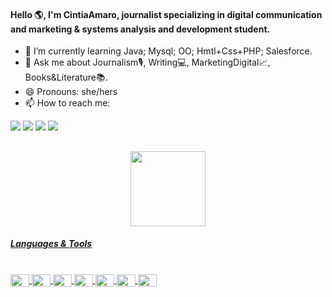 #### Hello 🌎, I'm CintiaAmaro, journalist specializing in digital communication and marketing & systems analysis and development student. 


- 🌱 I’m currently learning Java; Mysql; OO; Hmtl+Css+PHP; Salesforce.  
- 💬 Ask me about Journalism🎙️, Writing💻, MarketingDigital📈, Books&Literature📚.
- 😄 Pronouns: she/hers
- 📫 How to reach me:
<div>
 <a href="https://www.linkedin.com/in/cintiamaro" target="_blank"><img src="https://img.shields.io/badge/-LinkedIn-%230077B5?style=for-the-badge&logo=linkedin&logoColor=white" target="_blank"></a> 
 <a href = "mailto:cintiamaro@gmail.com"><img src="https://img.shields.io/badge/Gmail-D14836?style=for-the-badge&logo=gmail&logoColor=white"></a>
 <a href="https://instagram.com/cintiamarod" target="_blank"><img src="https://img.shields.io/badge/-Instagram-%23E4405F?style=for-the-badge&logo=instagram&logoColor=white" target="_blank"></a>
 <a href="https://twitter.com/cintiamaro" target="_blank"><img src="https://img.shields.io/badge/Twitter-1DA1F2?style=for-the-badge&logo=twitter&logoColor=white" target="_blank"></a>
</div>

  ##

<div align="center">
  <a href="https://github.com/cintiamaro">
  <img height="120em" src="https://github-readme-stats.vercel.app/api?username=cintiamaro&show_icons=true&theme=tokyonight&include_all_commits=true&count_private=true"/>
 <!-- <img height="120em" src="https://github-readme-stats.vercel.app/api/top-langs/?username=cintiamaro&layout=compact&langs_count=7&theme=tokyonight"/>-->
</div>

  ##### Languages & Tools
<div style="display: inline_block"><br>
  <img align="center" height="20" width="30" src="https://cdn.jsdelivr.net/gh/devicons/devicon/icons/devicon/devicon-original.svg">
  <img align="center" height="20" width="30" src="https://cdn.jsdelivr.net/gh/devicons/devicon/icons/c/c-original.svg">
  <img align="center" height="20" width="30" src="https://cdn.jsdelivr.net/gh/devicons/devicon/icons/java/java-original.svg">
 <!-- <img align="center" height="20" width="30" src="https://cdn.jsdelivr.net/gh/devicons/devicon/icons/python/python-original.svg"> 
  <img align="center" height="20" width="30" src="https://cdn.jsdelivr.net/gh/devicons/devicon/icons/r/r-original.svg"> -->
  <img align="center" height="20" width="30" src="https://cdn.jsdelivr.net/gh/devicons/devicon/icons/intellij/intellij-original.svg">
  <img align="center" height="20" width="30" src="https://cdn.jsdelivr.net/gh/devicons/devicon/icons/mysql/mysql-original.svg">
  <img align="center" height="20" width="30" src="https://cdn.jsdelivr.net/gh/devicons/devicon/icons/debian/debian-original.svg">
  <img align="center" height="20" width="30" src="https://cdn.jsdelivr.net/gh/devicons/devicon/icons/salesforce/salesforce-original.svg">
</div>
  
  ##
 
  
  
